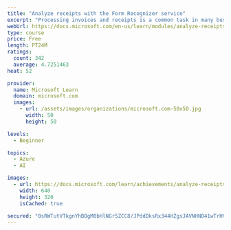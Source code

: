 ```yaml
---
title: "Analyze receipts with the Form Recognizer service"
excerpt: "Processing invoices and receipts is a common task in many business scenarios. Increasingly, organizations are turning to artificial intelligence (AI) to automate data extraction from scanned receipts."
webUrl: https://docs.microsoft.com/en-us/learn/modules/analyze-receipts-form-recognizer/
type: course
price: Free
length: PT24M
ratings:
  count: 342
  average: 4.7251463
heat: 52

provider:
  name: Microsoft Learn
  domain: microsoft.com
  images:
    - url: /assets/images/organizations/microsoft.com-50x50.jpg
      width: 50
      height: 50

levels:
  - Beginner

topics:
  - Azure
  - AI

images:
  - url: https://docs.microsoft.com/learn/achievements/analyze-receipts-form-recognizer-social.png
    width: 640
    height: 320
    isCached: true

secured: "0sRWTutVTkgnYhBOgM0bHlNGr5ZCC8/JPddDksRx344HZgsJAVNHNO41wTrHVCdQN6aauvvsPBacfNj0ETZHqq2qZFHcfxfwS7vkWRPWZg4Pyr5SC4VE4+qN7Ve3DXIlvU+1ADDOoZBixQxxKXRI1r4xICo0TFcQHMglErMDVmnVnshgCv3dsgyiFqXht5mYbjL50PtnDAfrZEsrRdRM5tnlgAU8oBmiNLmopj0DMzjrGiXfNPYzc0BRUGTdyInUM/rmfUuQtR76o77Uus9Re6oQWTciVsdzAl8lUBNBHwE9luxUpavrGscK7NI1hWyjpZ9xt8oaAD/jz2eEn0QYghk5xczXMskqqCkbg5TJLtgjVvRLUWveUsz0AI1grOkUnB+y78DDrHm6ceukjt2n5IgX4Kh1Q/NTOErMtQuddqg=;VbFU9UV7NF0gdeEL67B8Pw=="
---
```


